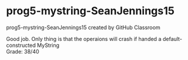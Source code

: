 # prog5-mystring-SeanJennings15
prog5-mystring-SeanJennings15 created by GitHub Classroom  

Good job. Only thing is that the operaions will crash if handed a default-constructed MyString  
Grade: 38/40
